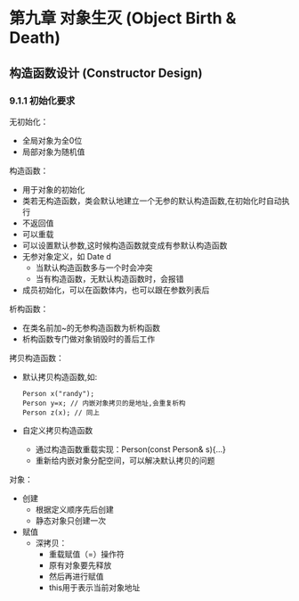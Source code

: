 # 第九章 对象生灭 (Object Birth & Death)

## 构造函数设计 (Constructor Design)

### 9.1.1 初始化要求

无初始化：
  * 全局对象为全0位
  * 局部对象为随机值

构造函数：
  * 用于对象的初始化
  * 类若无构造函数，类会默认地建立一个无参的默认构造函数,在初始化时自动执行
  * 不返回值
  * 可以重载
  * 可以设置默认参数,这时候构造函数就变成有参默认构造函数
  * 无参对象定义，如 Date d
    * 当默认构造函数多与一个时会冲突
    * 当有构造函数，无默认构造函数时，会报错
  * 成员初始化，可以在函数体内，也可以跟在参数列表后

析构函数：
  * 在类名前加~的无参构造函数为析构函数
  * 析构函数专门做对象销毁时的善后工作

拷贝构造函数：
  * 默认拷贝构造函数,如:
    
    ```
    Person x("randy");
    Person y=x; // 内嵌对象拷贝的是地址,会重复析构
    Person z(x); // 同上
    ```
  * 自定义拷贝构造函数
    * 通过构造函数重载实现：Person(const Person& s){...}
    * 重新给内嵌对象分配空间，可以解决默认拷贝的问题

对象：
  * 创建
    * 根据定义顺序先后创建
    * 静态对象只创建一次
  * 赋值
    * 深拷贝：
      * 重载赋值（=）操作符
      * 原有对象要先释放
      * 然后再进行赋值
      * this用于表示当前对象地址
